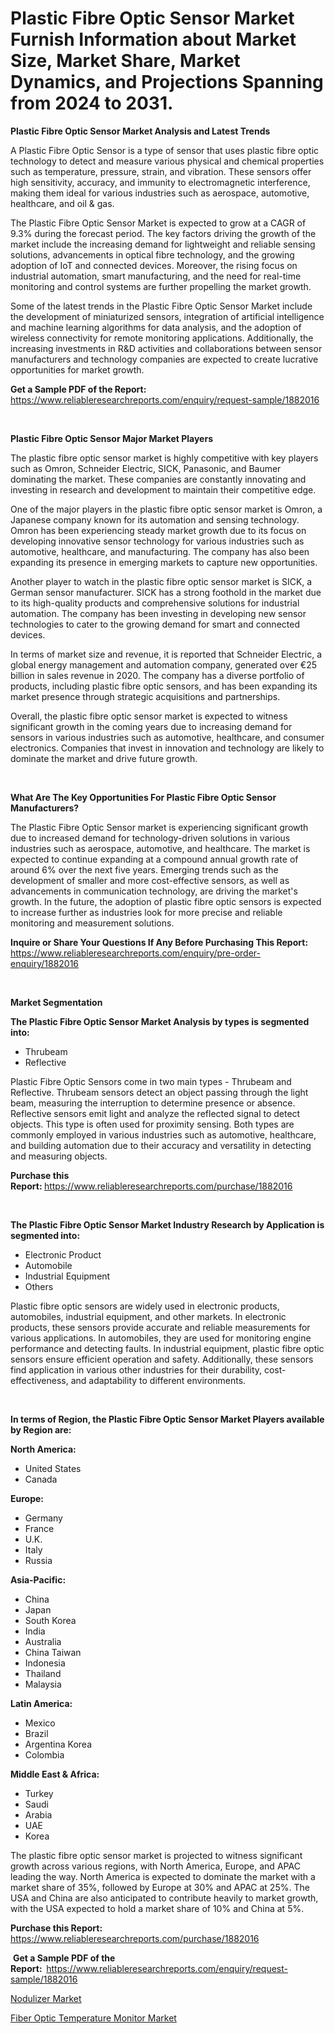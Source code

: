 <p><h1>Plastic Fibre Optic Sensor Market Furnish Information about Market Size, Market Share, Market Dynamics, and Projections Spanning from 2024 to 2031.</h1></p><p><strong>Plastic Fibre Optic Sensor Market Analysis and Latest Trends</strong></p>
<p><p>A Plastic Fibre Optic Sensor is a type of sensor that uses plastic fibre optic technology to detect and measure various physical and chemical properties such as temperature, pressure, strain, and vibration. These sensors offer high sensitivity, accuracy, and immunity to electromagnetic interference, making them ideal for various industries such as aerospace, automotive, healthcare, and oil & gas.</p><p>The Plastic Fibre Optic Sensor Market is expected to grow at a CAGR of 9.3% during the forecast period. The key factors driving the growth of the market include the increasing demand for lightweight and reliable sensing solutions, advancements in optical fibre technology, and the growing adoption of IoT and connected devices. Moreover, the rising focus on industrial automation, smart manufacturing, and the need for real-time monitoring and control systems are further propelling the market growth.</p><p>Some of the latest trends in the Plastic Fibre Optic Sensor Market include the development of miniaturized sensors, integration of artificial intelligence and machine learning algorithms for data analysis, and the adoption of wireless connectivity for remote monitoring applications. Additionally, the increasing investments in R&D activities and collaborations between sensor manufacturers and technology companies are expected to create lucrative opportunities for market growth.</p></p>
<p><strong>Get a Sample PDF of the Report:&nbsp;</strong> <a href="https://www.reliableresearchreports.com/enquiry/request-sample/1882016">https://www.reliableresearchreports.com/enquiry/request-sample/1882016</a></p>
<p>&nbsp;</p>
<p><strong>Plastic Fibre Optic Sensor Major Market Players</strong></p>
<p><p>The plastic fibre optic sensor market is highly competitive with key players such as Omron, Schneider Electric, SICK, Panasonic, and Baumer dominating the market. These companies are constantly innovating and investing in research and development to maintain their competitive edge. </p><p>One of the major players in the plastic fibre optic sensor market is Omron, a Japanese company known for its automation and sensing technology. Omron has been experiencing steady market growth due to its focus on developing innovative sensor technology for various industries such as automotive, healthcare, and manufacturing. The company has also been expanding its presence in emerging markets to capture new opportunities.</p><p>Another player to watch in the plastic fibre optic sensor market is SICK, a German sensor manufacturer. SICK has a strong foothold in the market due to its high-quality products and comprehensive solutions for industrial automation. The company has been investing in developing new sensor technologies to cater to the growing demand for smart and connected devices.</p><p>In terms of market size and revenue, it is reported that Schneider Electric, a global energy management and automation company, generated over €25 billion in sales revenue in 2020. The company has a diverse portfolio of products, including plastic fibre optic sensors, and has been expanding its market presence through strategic acquisitions and partnerships.</p><p>Overall, the plastic fibre optic sensor market is expected to witness significant growth in the coming years due to increasing demand for sensors in various industries such as automotive, healthcare, and consumer electronics. Companies that invest in innovation and technology are likely to dominate the market and drive future growth.</p></p>
<p>&nbsp;</p>
<p><strong>What Are The Key Opportunities For Plastic Fibre Optic Sensor Manufacturers?</strong></p>
<p><p>The Plastic Fibre Optic Sensor market is experiencing significant growth due to increased demand for technology-driven solutions in various industries such as aerospace, automotive, and healthcare. The market is expected to continue expanding at a compound annual growth rate of around 6% over the next five years. Emerging trends such as the development of smaller and more cost-effective sensors, as well as advancements in communication technology, are driving the market's growth. In the future, the adoption of plastic fibre optic sensors is expected to increase further as industries look for more precise and reliable monitoring and measurement solutions.</p></p>
<p><strong>Inquire or Share Your Questions If Any Before Purchasing This Report:</strong> <a href="https://www.reliableresearchreports.com/enquiry/pre-order-enquiry/1882016">https://www.reliableresearchreports.com/enquiry/pre-order-enquiry/1882016</a></p>
<p>&nbsp;</p>
<p><strong>Market Segmentation</strong></p>
<p><strong>The Plastic Fibre Optic Sensor Market Analysis by types is segmented into:</strong></p>
<p><ul><li>Thrubeam</li><li>Reflective</li></ul></p>
<p><p>Plastic Fibre Optic Sensors come in two main types - Thrubeam and Reflective. Thrubeam sensors detect an object passing through the light beam, measuring the interruption to determine presence or absence. Reflective sensors emit light and analyze the reflected signal to detect objects. This type is often used for proximity sensing. Both types are commonly employed in various industries such as automotive, healthcare, and building automation due to their accuracy and versatility in detecting and measuring objects.</p></p>
<p><strong>Purchase this Report:&nbsp;</strong><a href="https://www.reliableresearchreports.com/purchase/1882016">https://www.reliableresearchreports.com/purchase/1882016</a></p>
<p>&nbsp;</p>
<p><strong>The Plastic Fibre Optic Sensor Market Industry Research by Application is segmented into:</strong></p>
<p><ul><li>Electronic Product</li><li>Automobile</li><li>Industrial Equipment</li><li>Others</li></ul></p>
<p><p>Plastic fibre optic sensors are widely used in electronic products, automobiles, industrial equipment, and other markets. In electronic products, these sensors provide accurate and reliable measurements for various applications. In automobiles, they are used for monitoring engine performance and detecting faults. In industrial equipment, plastic fibre optic sensors ensure efficient operation and safety. Additionally, these sensors find application in various other industries for their durability, cost-effectiveness, and adaptability to different environments.</p></p>
<p>&nbsp;</p>
<p><strong>In terms of Region, the Plastic Fibre Optic Sensor Market Players available by Region are:</strong></p>
<p>
    <p> <strong> North America: </strong>
        <ul>
            <li>United States</li>
            <li>Canada</li>
        </ul>
        </p> 
    <p> <strong> Europe: </strong>
        <ul>
            <li>Germany</li>
            <li>France</li>
            <li>U.K.</li>
            <li>Italy</li>
            <li>Russia</li>
        </ul>
        </p> 
    <p> <strong> Asia-Pacific: </strong>
        <ul>
            <li>China</li>
            <li>Japan</li>
            <li>South Korea</li>
            <li>India</li>
            <li>Australia</li>
            <li>China Taiwan</li>
            <li>Indonesia</li>
            <li>Thailand</li>
            <li>Malaysia</li>
        </ul>
        </p> 
    <p> <strong> Latin America: </strong>
        <ul>
            <li>Mexico</li>
            <li>Brazil</li>
            <li>Argentina Korea</li>
            <li>Colombia</li>
        </ul>
        </p> 
    <p> <strong> Middle East & Africa: </strong>
        <ul>
            <li>Turkey</li>
            <li>Saudi</li>
            <li>Arabia</li>
            <li>UAE</li>
            <li>Korea</li>
        </ul>
    </p>
    </p>
<p><p>The plastic fibre optic sensor market is projected to witness significant growth across various regions, with North America, Europe, and APAC leading the way. North America is expected to dominate the market with a market share of 35%, followed by Europe at 30% and APAC at 25%. The USA and China are also anticipated to contribute heavily to market growth, with the USA expected to hold a market share of 10% and China at 5%.</p></p>
<p><strong>Purchase this Report: </strong><a href="https://www.reliableresearchreports.com/purchase/1882016">https://www.reliableresearchreports.com/purchase/1882016</a></p>
<p>&nbsp;<strong>Get a Sample PDF of the Report:&nbsp;&nbsp;</strong><a href="https://www.reliableresearchreports.com/enquiry/request-sample/1882016">https://www.reliableresearchreports.com/enquiry/request-sample/1882016</a></p>
<p><strong></strong></p>
<p><p><a href="https://gamy-alyssum-396.notion.site/Nodulizer-Market-Research-Report-Provides-Critical-Insights-that-can-help-Shape-Business-Development-a45ba7774b4e481096977fa3029430c3">Nodulizer Market</a></p><p><a href="https://github.com/RickHolmes3/Market-Research-Report-List-4/blob/main/fiber-optic-temperature-monitor-market.md">Fiber Optic Temperature Monitor Market</a></p></p>